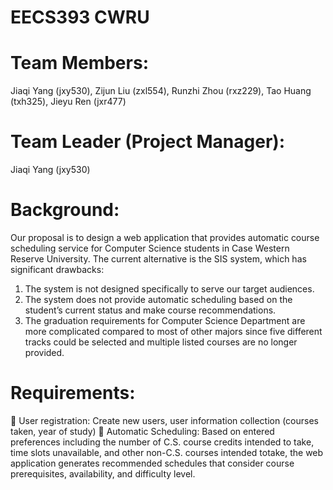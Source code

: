 # EECS393 CWRU

# Team Members:
Jiaqi Yang (jxy530), Zijun Liu (zxl554), Runzhi Zhou (rxz229),
Tao Huang (txh325), Jieyu Ren (jxr477)

# Team Leader (Project Manager):
Jiaqi Yang (jxy530)

# Background:
Our proposal is to design a web application that provides automatic course scheduling
service for Computer Science students in Case Western Reserve University. The current
alternative is the SIS system, which has significant drawbacks:
1) The system is not designed specifically to serve our target audiences.
2) The system does not provide automatic scheduling based on the student’s current status and
make course recommendations.
3) The graduation requirements for Computer Science Department are more complicated
compared to most of other majors since five different tracks could be selected and multiple listed
courses are no longer provided.

# Requirements:
 User registration: Create new users, user information collection (courses taken, year of
study)
 Automatic Scheduling: Based on entered preferences including the number of C.S. course
credits intended to take, time slots unavailable, and other non-C.S. courses intended totake, the web application generates recommended schedules that consider course
prerequisites, availability, and difficulty level.
